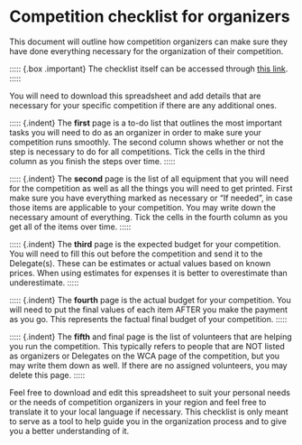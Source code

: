 # Competition checklist for organizers


This document will outline how competition organizers can make sure they have done everything necessary for the organization of their competition.

::::: {.box .important}
The checklist itself can be accessed through [this link](https://docs.google.com/spreadsheets/d/10uvykyBM-44EUmK63CyCk_GejBdXKYy4).
:::::

You will need to download this spreadsheet and add details that are necessary for your specific competition if there are any additional ones.

::::: {.indent}
The **first** page is a to-do list that outlines the most important tasks you will need to do as an organizer in order to make sure your competition runs smoothly. The second column shows whether or not the step is necessary to do for all competitions. Tick the cells in the third column as you finish the steps over time.
:::::

::::: {.indent}
The **second** page is the list of all equipment that you will need for the competition as well as all the things you will need to get printed. First make sure you have everything marked as necessary or “If needed”, in case those items are applicable to your competition. You may write down the necessary amount of everything. Tick the cells in the fourth column as you get all of the items over time.
:::::

::::: {.indent}
The **third** page is the expected budget for your competition. You will need to fill this out before the competition and send it to the Delegate(s). These can be estimates or actual values based on known prices. When using estimates for expenses it is better to overestimate than underestimate.
:::::

::::: {.indent}
The **fourth** page is the actual budget for your competition. You will need to put the final values of each item AFTER you make the payment as you go. This represents the factual final budget of your competition.
:::::

::::: {.indent}
The **fifth** and final page is the list of volunteers that are helping you run the competition. This typically refers to people that are NOT listed as organizers or Delegates on the WCA page of the competition, but you may write them down as well. If there are no assigned volunteers, you may delete this page.
:::::

Feel free to download and edit this spreadsheet to suit your personal needs or the needs of competition organizers in your region and feel free to translate it to your local language if necessary. This checklist is only meant to serve as a tool to help guide you in the organization process and to give you a better understanding of it.
